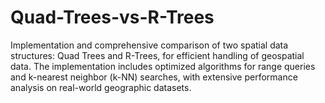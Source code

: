# Quad-Trees-vs-R-Trees
 Implementation and comprehensive comparison of two spatial data structures: Quad Trees and R-Trees, for efficient handling of geospatial data. The implementation includes optimized algorithms for range queries and k-nearest neighbor (k-NN) searches, with extensive performance analysis on real-world geographic datasets.
